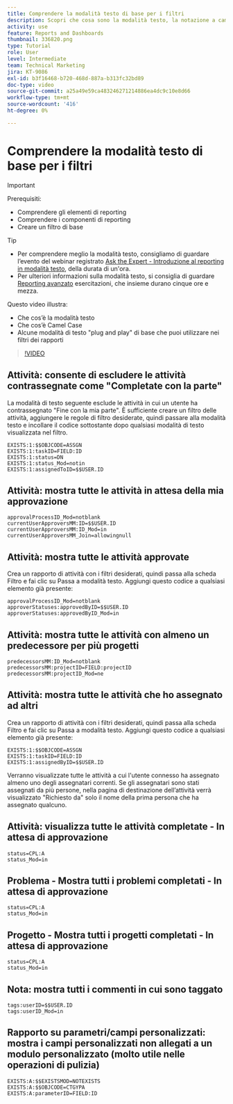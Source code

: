 ```yaml
---
title: Comprendere la modalità testo di base per i filtri
description: Scopri che cosa sono la modalità testo, la notazione a cammello e alcune modalità testo "plug and play" di base che puoi utilizzare nei filtri dei rapporti in Workfront.
activity: use
feature: Reports and Dashboards
thumbnail: 336820.png
type: Tutorial
role: User
level: Intermediate
team: Technical Marketing
jira: KT-9086
exl-id: b3f16468-b720-468d-887a-b313fc32bd89
doc-type: video
source-git-commit: a25a49e59ca483246271214886ea4dc9c10e8d66
workflow-type: tm+mt
source-wordcount: '416'
ht-degree: 0%

---
```


# Comprendere la modalità testo di base per i filtri

>[!IMPORTANT]
>
>Prerequisiti:
>
>* Comprendere gli elementi di reporting
>* Comprendere i componenti di reporting
>* Creare un filtro di base

>[!TIP]
>
>* Per comprendere meglio la modalità testo, consigliamo di guardare l’evento del webinar registrato [Ask the Expert - Introduzione al reporting in modalità testo](https://experienceleague.adobe.com/docs/workfront-events/events/reporting-and-dashboards/introduction-to-text-mode-reporting.html?lang=en), della durata di un&#39;ora.
>* Per ulteriori informazioni sulla modalità testo, si consiglia di guardare [Reporting avanzato](https://experienceleague.adobe.com/docs/workfront-learn/tutorials-workfront/reporting/advanced-reporting/welcome-to-advanced-reporting.html?lang=en) esercitazioni, che insieme durano cinque ore e mezza.


Questo video illustra:

* Che cos’è la modalità testo
* Che cos’è Camel Case
* Alcune modalità di testo &quot;plug and play&quot; di base che puoi utilizzare nei filtri dei rapporti

>[!VIDEO](https://video.tv.adobe.com/v/336820/?quality=12&learn=on)


## Attività: consente di escludere le attività contrassegnate come &quot;Completate con la parte&quot;

La modalità di testo seguente esclude le attività in cui un utente ha contrassegnato &quot;Fine con la mia parte&quot;. È sufficiente creare un filtro delle attività, aggiungere le regole di filtro desiderate, quindi passare alla modalità testo e incollare il codice sottostante dopo qualsiasi modalità di testo visualizzata nel filtro.

```
EXISTS:1:$$OBJCODE=ASSGN  
EXISTS:1:taskID=FIELD:ID  
EXISTS:1:status=DN  
EXISTS:1:status_Mod=notin  
EXISTS:1:assignedToID=$$USER.ID 
```

## Attività: mostra tutte le attività in attesa della mia approvazione

```
approvalProcessID_Mod=notblank
currentUserApproversMM:ID=$$USER.ID
currentUserApproversMM:ID_Mod=in
currentUserApproversMM_Join=allowingnull
```

## Attività: mostra tutte le attività approvate

Crea un rapporto di attività con i filtri desiderati, quindi passa alla scheda Filtro e fai clic su Passa a modalità testo. Aggiungi questo codice a qualsiasi elemento già presente:

```
approvalProcessID_Mod=notblank
approverStatuses:approvedByID=$$USER.ID
approverStatuses:approvedByID_Mod=in
```

## Attività: mostra tutte le attività con almeno un predecessore per più progetti

```
predecessorsMM:ID_Mod=notblank
predecessorsMM:projectID=FIELD:projectID
predecessorsMM:projectID_Mod=ne
```

## Attività: mostra tutte le attività che ho assegnato ad altri

Crea un rapporto di attività con i filtri desiderati, quindi passa alla scheda Filtro e fai clic su Passa a modalità testo. Aggiungi questo codice a qualsiasi elemento già presente:

```
EXISTS:1:$$OBJCODE=ASSGN
EXISTS:1:taskID=FIELD:ID
EXISTS:1:assignedByID=$$USER.ID
```

Verranno visualizzate tutte le attività a cui l&#39;utente connesso ha assegnato almeno uno degli assegnatari correnti. Se gli assegnatari sono stati assegnati da più persone, nella pagina di destinazione dell’attività verrà visualizzato &quot;Richiesto da&quot; solo il nome della prima persona che ha assegnato qualcuno.

## Attività: visualizza tutte le attività completate - In attesa di approvazione

```
status=CPL:A
status_Mod=in
```


## Problema - Mostra tutti i problemi completati - In attesa di approvazione

```
status=CPL:A
status_Mod=in
```


## Progetto - Mostra tutti i progetti completati - In attesa di approvazione

```
status=CPL:A
status_Mod=in
```


## Nota: mostra tutti i commenti in cui sono taggato

```
tags:userID=$$USER.ID
tags:userID_Mod=in
```


## Rapporto su parametri/campi personalizzati: mostra i campi personalizzati non allegati a un modulo personalizzato (molto utile nelle operazioni di pulizia)

```
EXISTS:A:$$EXISTSMOD=NOTEXISTS
EXISTS:A:$$OBJCODE=CTGYPA
EXISTS:A:parameterID=FIELD:ID
```
